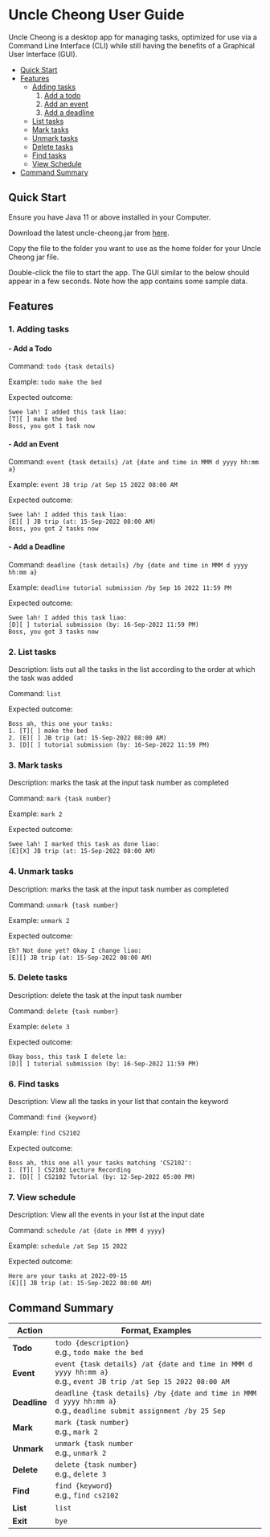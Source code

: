 # Uncle Cheong User Guide

Uncle Cheong is a desktop app for managing tasks, optimized for use via a Command Line Interface (CLI) while still having the benefits of a Graphical User Interface (GUI).

- [Quick Start](#quick-start)
- [Features](#features)
   * [Adding tasks](#1-adding-tasks)
       1. [Add a todo](#--add-a-todo)
       2. [Add an event](#--add-an-event)
       3. [Add a deadline](#--add-a-deadline)
   * [List tasks](#2-list-tasks)
   * [Mark tasks](#3-mark-tasks)
   * [Unmark tasks](#4-unmark-tasks)
   * [Delete tasks](#5-delete-tasks)
   * [Find tasks](#6-find-tasks)
   * [View Schedule](#7-view-schedule)
- [Command Summary](#command-summary)

## Quick Start
Ensure you have Java 11 or above installed in your Computer.

Download the latest uncle-cheong.jar from [here](https://github.com/MuhdMusab/ip/releases/tag/v0.2).

Copy the file to the folder you want to use as the home folder for your Uncle Cheong jar file.

Double-click the file to start the app. The GUI similar to the below should appear in a few seconds. Note how the app contains some sample data.

## Features 

### 1. Adding tasks

#### - Add a Todo

Command: `todo {task details}`

Example: `todo make the bed`

Expected outcome:
```
Swee lah! I added this task liao:
[T][ ] make the bed
Boss, you got 1 task now
```

#### - Add an Event

Command: `event {task details} /at {date and time in MMM d yyyy hh:mm a}`

Example: `event JB trip /at Sep 15 2022 08:00 AM`

Expected outcome:
```
Swee lah! I added this task liao:
[E][ ] JB trip (at: 15-Sep-2022 08:00 AM)
Boss, you got 2 tasks now
```

#### - Add a Deadline

Command: `deadline {task details} /by {date and time in MMM d yyyy hh:mm a}`

Example: `deadline tutorial submission /by Sep 16 2022 11:59 PM`

Expected outcome:
```
Swee lah! I added this task liao:
[D][ ] tutorial submission (by: 16-Sep-2022 11:59 PM)
Boss, you got 3 tasks now
```

### 2. List tasks

Description: lists out all the tasks in the list according to the order at which the task was added

Command: `list`

Expected outcome:
```
Boss ah, this one your tasks:
1. [T][ ] make the bed
2. [E][ ] JB trip (at: 15-Sep-2022 08:00 AM)
3. [D][ ] tutorial submission (by: 16-Sep-2022 11:59 PM)
```

### 3. Mark tasks

Description: marks the task at the input task number as completed

Command: `mark {task number}`

Example: `mark 2`

Expected outcome:
```
Swee lah! I marked this task as done liao:
[E][X] JB trip (at: 15-Sep-2022 08:00 AM)
```

### 4. Unmark tasks

Description: marks the task at the input task number as completed

Command: `unmark {task number}`

Example: `unmark 2`

Expected outcome:
```
Eh? Not done yet? Okay I change liao:
[E][] JB trip (at: 15-Sep-2022 08:00 AM)
```

### 5. Delete tasks

Description: delete the task at the input task number

Command: `delete {task number}`

Example: `delete 3`

Expected outcome:
```
Okay boss, this task I delete le:
[D][ ] tutorial submission (by: 16-Sep-2022 11:59 PM)
```

### 6. Find tasks

Description: View all the tasks in your list that contain the keyword

Command: `find {keyword}`

Example: `find CS2102`

Expected outcome:
```
Boss ah, this one all your tasks matching 'CS2102':
1. [T][ ] CS2102 Lecture Recording
2. [D][ ] CS2102 Tutorial (by: 12-Sep-2022 05:00 PM)
```

### 7. View schedule

Description: View all the events in your list at the input date

Command: `schedule /at {date in MMM d yyyy}`

Example: `schedule /at Sep 15 2022`

Expected outcome:
```
Here are your tasks at 2022-09-15
[E][] JB trip (at: 15-Sep-2022 08:00 AM)
```

## Command Summary

Action | Format, Examples
--------|------------------
**Todo** | `todo {description}` <br> e.g., `todo make the bed`
**Event** | `event {task details} /at {date and time in MMM d yyyy hh:mm a}` <br> e.g., `event JB trip /at Sep 15 2022 08:00 AM`
**Deadline** | `deadline {task details} /by {date and time in MMM d yyyy hh:mm a}` <br> e.g., `deadline submit assignment /by 25 Sep`
**Mark** | `mark {task number}`<br> e.g., `mark 2`
**Unmark** | `unmark {task number`<br> e.g., `unmark 2`
**Delete** | `delete {task number}`<br> e.g., `delete 3`
**Find** | `find {keyword}`<br> e.g., `find cs2102`
**List** | `list`
**Exit** | `bye`
